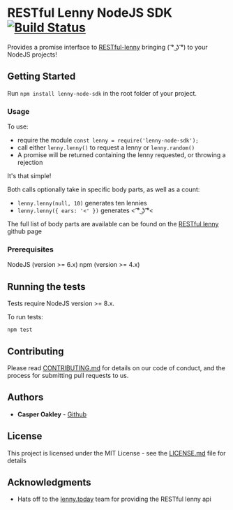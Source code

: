 # RESTful Lenny NodeJS SDK [![Build Status](https://travis-ci.org/LennyToday/lenny-node-sdk.svg?branch=master)](https://travis-ci.org/LennyToday/lenny-node-sdk)
Provides a promise interface to [RESTful-lenny](https://lenny.today) bringing ( ͡° ͜ʖ ͡°) to your NodeJS projects!

## Getting Started

Run `npm install lenny-node-sdk` in the root folder of your project.

### Usage

To use:
  - require the module `const lenny = require('lenny-node-sdk');`
  - call either `lenny.lenny()` to request a lenny or `lenny.random()`
  - A promise will be returned containing the lenny requested, or throwing a rejection

It's that simple!

Both calls optionally take in specific body parts, as well as a count:
  - `lenny.lenny(null, 10)` generates ten lennies
  - `lenny.lenny({ ears: '<' })` generates < ͡° ͜ʖ ͡°<

The full list of body parts are available can be found on the [RESTful lenny](https://github.com/lennytoday) github page


### Prerequisites

NodeJS (version >= 6.x)
npm    (version >= 4.x)

## Running the tests

Tests require NodeJS version >= 8.x.

To run tests:

`npm test`

## Contributing

Please read [CONTRIBUTING.md](CONTRIBUTING.md) for details on our code of conduct, and the process for submitting pull requests to us.

## Authors

* **Casper Oakley** - [Github](https://github.com/casper-oakley)

## License

This project is licensed under the MIT License - see the [LICENSE.md](LICENSE) file for details

## Acknowledgments

* Hats off to the [lenny.today](https://github.com/lennytoday) team for providing the RESTful lenny api
